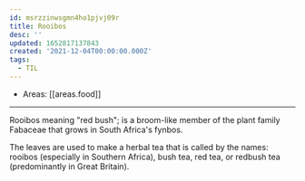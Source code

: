 ```yaml
---
id: msrzzinwsgmn4ho1pjvj09r
title: Rooibos
desc: ''
updated: 1652817137843
created: '2021-12-04T00:00:00.000Z'
tags:
  - TIL
---
```


- Areas: [[areas.food]]

---

Rooibos meaning "red bush"; is a broom-like member of the plant family Fabaceae that grows in South Africa's fynbos.

The leaves are used to make a herbal tea that is called by the names: rooibos (especially in Southern Africa), bush tea, red tea, or redbush tea (predominantly in Great Britain).
